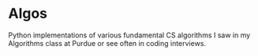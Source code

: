 # Algos
Python implementations of various fundamental CS algorithms I saw in my Algorithms class at Purdue or see often in coding interviews. 
